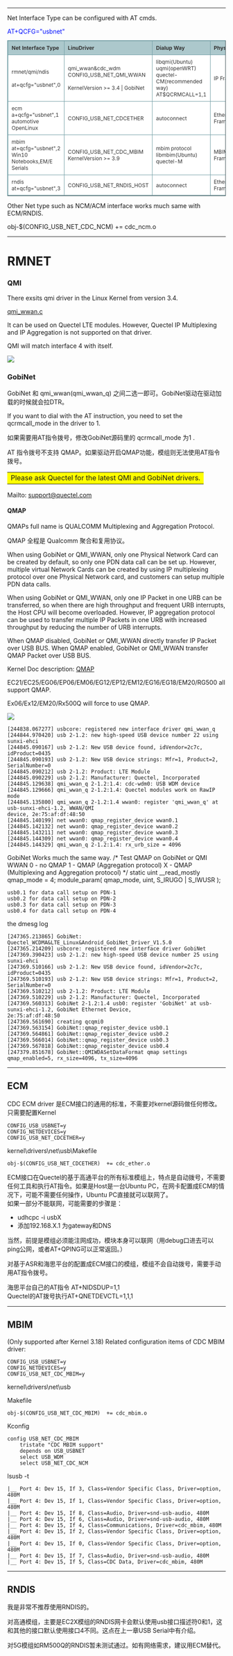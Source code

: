 ----------

Net Interface Type can be configured with AT cmds. 


<font color=0x00FFFF>
AT+QCFG="usbnet"
</font>


<!-- Row Highlight Javascript -->
<script type="text/javascript">
	window.onload=function(){
	var tfrow = document.getElementById('tfhover').rows.length;
	var tbRow=[];
	for (var i=1;i<tfrow;i++) {
		tbRow[i]=document.getElementById('tfhover').rows[i];
		tbRow[i].onmouseover = function(){
		  this.style.backgroundColor = '#f3f8aa';
		};
		tbRow[i].onmouseout = function() {
		  this.style.backgroundColor = '#ffffff';
		};
	}
};
</script>

<style type="text/css">
Table.tftable {font-size:12px;color:#333333;width:100%;border-width: 1px;border-color: #729ea5;border-collapse: collapse;}
table.tftable th {font-size:12px;background-color:#acc8cc;border-width: 1px;padding: 8px;border-style: solid;border-color: #729ea5;text-align:left;}
table.tftable tr {background-color:#ffffff;}
table.tftable td {font-size:12px;border-width: 1px;padding: 8px;border-style: solid;border-color: #729ea5;}
</style>

<table id="tfhover" class="tftable" border="1">

<tr><th>Net Interface Type</th><th>LinuDriver</th><th>Dialup Way</th><th>Physical</th></tr>
<tr><td>rmnet/qmi/ndis <br/>
</br>at+qcfg="usbnet",0
</td><td>qmi_wwan&cdc_wdm
CONFIG_USB_NET_QMI_WWAN<br/></br>
KernelVersion >= 3.4 | 
GobiNet

</td><td>libqmi(Ubuntu)
uqmi(openWRT)<br>
quectel-CM(recommended way)<br>
AT$QCRMCALL=1,1
</td><td>IP Frame</td></tr>
<tr><td>ecm
a+qcfg="usbnet",1 <br>
automotive OpenLinux
</td><td>CONFIG_USB_NET_CDCETHER</td><td>autoconnect</td><td>Ethernet Frame</td></tr>
<tr><td>mbim <br>
at+qcfg="usbnet",2 <br>
Win10 Notebooks,EM/E Serials
</td><td>CONFIG_USB_NET_CDC_MBIM <br>
KernelVersion >= 3.9
</td><td>mbim protocol
libmbim(Ubuntu)
quectel-M</td><td>MBIM Frame</td></tr>
<tr><td>rndis
at+qcfg="usbnet",3
</td><td>CONFIG_USB_NET_RNDIS_HOST</td><td>autoconnect</td><td>Ethernet Frame</td></tr>
</table>

Other Net type such as NCM/ACM interface works much same with ECM/RNDIS.


obj-$(CONFIG_USB_NET_CDC_NCM)	+= cdc_ncm.o



----------

# RMNET #
### QMI ###

There exsits qmi driver in the Linux Kernel from version 3.4.

[qmi_wwan.c](https://elixir.bootlin.com/linux/v4.14.181/source/drivers/net/usb/qmi_wwan.c)

It can be used on Quectel LTE modules.
However, Quectel IP Multiplexing and IP Aggregation is not supported on that driver. 

QMI will match interface 4 with itself.

![](qmi_if4.png)



### GobiNet ###

GobiNet 和 qmi_wwan(qmi_wwan_q) 之间二选一即可。GobiNet驱动在驱动加载的时候就会拉DTR。

If you want to dial with the AT instruction, you need to set the qcrmcall_mode in the driver to 1.

如果需要用AT指令拨号，修改GobiNet源码里的 qcrmcall_mode 为1 .

AT 指令拨号不支持 QMAP。如果驱动开启QMAP功能，模组则无法使用AT指令拨号。 

<table><tr><td bgcolor=yellow> Please  ask Quectel for the latest QMI and GobiNet drivers. </td></tr></table>

Mailto: support@quectel.com


#### QMAP ####

QMAPs full name is QUALCOMM Multiplexing and Aggregation Protocol. 

QMAP 全程是 Qualcomm 聚合和复用协议。

When using GobiNet or QMI_WWAN, only one Physical Network Card can be created by default, so only one PDN data call 
can be set up. However, multiple virtual Network Cards can be created by using IP multiplexing protocol over one Physical 
Network card, and customers can setup multiple PDN data calls. 
 
When using GobiNet or QMI_WWAN, only one IP Packet in one URB can be transferred, so when there are high throughput 
and frequent URB interrupts, the Host CPU will become overloaded. However, IP aggregation protocol can be used to transfer 
multiple IP Packets in one URB with increased throughput by reducing the number of URB interrupts. 
 
When QMAP disabled, GobiNet or QMI_WWAN directly transfer IP Packet over USB BUS. 
When QMAP enabled, GobiNet or QMI_WWAN transfer QMAP Packet over USB BUS. 

Kernel Doc description:
[QMAP](https://www.kernel.org/doc/html/v5.8/networking/device_drivers/qualcomm/rmnet.html)
 

EC21/EC25/EG06/EP06/EM06/EG12/EP12/EM12/EG16/EG18/EM20/RG500 all support QMAP. 

Ex06/Ex12/EM20/Rx500Q will force to use QMAP. 

![](qmi_wwan_bind_force.png)

	[244838.067277] usbcore: registered new interface driver qmi_wwan_q 
	[244844.970420] usb 2-1.2: new high-speed USB device number 22 using sunxi-ehci 
	[244845.090167] usb 2-1.2: New USB device found, idVendor=2c7c, idProduct=0435 
	[244845.090193] usb 2-1.2: New USB device strings: Mfr=1, Product=2, SerialNumber=0 
	[244845.090212] usb 2-1.2: Product: LTE Module 
	[244845.090229] usb 2-1.2: Manufacturer: Quectel, Incorporated 
	[244845.129638] qmi_wwan_q 2-1.2:1.4: cdc-wdm0: USB WDM device 
	[244845.129666] qmi_wwan_q 2-1.2:1.4: Quectel modules work on RawIP mode 
	[244845.135800] qmi_wwan_q 2-1.2:1.4 wwan0: register 'qmi_wwan_q' at usb-sunxi-ehci-1.2, WWAN/QMI 
	device, 2e:75:af:df:48:50 
	[244845.140199] net wwan0: qmap_register_device wwan0.1 
	[244845.142132] net wwan0: qmap_register_device wwan0.2 
	[244845.143211] net wwan0: qmap_register_device wwan0.3 
	[244845.144309] net wwan0: qmap_register_device wwan0.4 
	[244845.144329] qmi_wwan_q 2-1.2:1.4: rx_urb_size = 4096 


GobiNet Works much the same way.
	/*
	Test QMAP on GobiNet or QMI WWAN 
    0 - no QMAP 
    1 - QMAP (Aggregation protocol) 
    X - QMAP (Multiplexing and Aggregation protocol) 
	*/ 
	static uint __read_mostly qmap_mode = 4; 
	module_param( qmap_mode, uint, S_IRUGO | S_IWUSR );



	usb0.1 for data call setup on PDN-1 
	usb0.2 for data call setup on PDN-2 
	usb0.3 for data call setup on PDN-3 
	usb0.4 for data call setup on PDN-4 

the dmesg log

	[247365.213865] GobiNet: Quectel_WCDMA&LTE_Linux&Android_GobiNet_Driver_V1.5.0 
	[247365.214209] usbcore: registered new interface driver GobiNet 
	[247369.390423] usb 2-1.2: new high-speed USB device number 25 using sunxi-ehci 
	[247369.510166] usb 2-1.2: New USB device found, idVendor=2c7c, idProduct=0435 
	[247369.510193] usb 2-1.2: New USB device strings: Mfr=1, Product=2, SerialNumber=0 
	[247369.510212] usb 2-1.2: Product: LTE Module 
	[247369.510229] usb 2-1.2: Manufacturer: Quectel, Incorporated 
	[247369.560313] GobiNet 2-1.2:1.4 usb0: register 'GobiNet' at usb-sunxi-ehci-1.2, GobiNet Ethernet Device, 
	2e:75:af:df:48:50 
	[247369.561690] creating qcqmi0 
	[247369.563154] GobiNet::qmap_register_device usb0.1 
	[247369.564861] GobiNet::qmap_register_device usb0.2 
	[247369.566014] GobiNet::qmap_register_device usb0.3 
	[247369.567818] GobiNet::qmap_register_device usb0.4 
	[247379.851678] GobiNet::QMIWDASetDataFormat qmap settings qmap_enabled=5, rx_size=4096, tx_size=4096

----------

## ECM #


CDC ECM driver 是ECM接口的通用的标准，不需要对kernel源码做任何修改。只需要配置Kernel

	CONFIG_USB_USBNET=y 
	CONFIG_NETDEVICES=y 
	CONFIG_USB_NET_CDCETHER=y

kernel\drivers\net\usb\Makefile

	obj-$(CONFIG_USB_NET_CDCETHER)	+= cdc_ether.o


ECM接口在Quectel的基于高通平台的所有标准模组上，特点是自动拨号，不需要任何工具和执行AT指令。如果是Host是一台Ubuntu PC，在网卡配置成ECM的情况下，可能不需要任何操作，Ubuntu PC直接就可以联网了。
<br>
如果一部分不能联网，可能需要的步骤是：

- udhcpc -i usbX
- 添加192.168.X.1 为gateway和DNS

当然，前提是模组必须能注网成功，模块本身可以联网（用debug口进去可以ping公网，或者AT+QPING可以正常返回。）


对基于ASR和海思平台的配置成ECM接口的模组，模组不会自动拨号，需要手动用AT指令拨号。

海思平台自己的AT指令 AT+NIDSDUP=1,1
<br>
Quectel的AT拨号执行AT+QNETDEVCTL=1,1,1


----------

## MBIM #


(Only supported after Kernel 3.18) Related configuration items of CDC MBIM driver:

	 
	CONFIG_USB_USBNET=y 
	CONFIG_NETDEVICES=y 
	CONFIG_USB_NET_CDC_MBIM=y

kernel\drivers\net\usb

Makefile

	obj-$(CONFIG_USB_NET_CDC_MBIM)	+= cdc_mbim.o

Kconfig

	config USB_NET_CDC_MBIM
		tristate "CDC MBIM support"
		depends on USB_USBNET
		select USB_WDM
		select USB_NET_CDC_NCM

lsusb -t

    |__ Port 4: Dev 15, If 3, Class=Vendor Specific Class, Driver=option, 480M
    |__ Port 4: Dev 15, If 1, Class=Vendor Specific Class, Driver=option, 480M
    |__ Port 4: Dev 15, If 8, Class=Audio, Driver=snd-usb-audio, 480M
    |__ Port 4: Dev 15, If 6, Class=Audio, Driver=snd-usb-audio, 480M
    |__ Port 4: Dev 15, If 4, Class=Communications, Driver=cdc_mbim, 480M
    |__ Port 4: Dev 15, If 2, Class=Vendor Specific Class, Driver=option, 480M
    |__ Port 4: Dev 15, If 0, Class=Vendor Specific Class, Driver=option, 480M
    |__ Port 4: Dev 15, If 7, Class=Audio, Driver=snd-usb-audio, 480M
    |__ Port 4: Dev 15, If 5, Class=CDC Data, Driver=cdc_mbim, 480M

----------


## RNDIS #

我是非常不推荐使用RNDIS的。

对高通模组，主要是EC2X模组的RNDIS网卡会默认使用usb接口描述符0和1，这和其他的接口默认使用接口4不同。这点在上一章USB Serial中有介绍。

对5G模组如RM500Q的RNDIS暂未测试通过。如有网络需求，建议用ECM替代。





